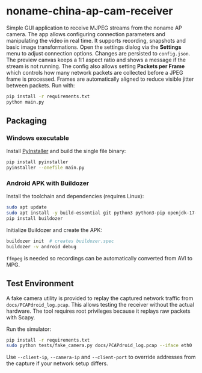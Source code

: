 # noname-china-ap-cam-receiver

Simple GUI application to receive MJPEG streams from the noname AP camera.
The app allows configuring connection parameters and manipulating the video in
real time. It supports recording, snapshots and basic image transformations.
Open the settings dialog via the **Settings** menu to adjust connection
options. Changes are persisted to `config.json`.
The preview canvas keeps a 1:1 aspect ratio and shows a message if the stream
is not running.
The config also allows setting **Packets per Frame** which controls how many
network packets are collected before a JPEG frame is processed. Frames are
automatically aligned to reduce visible jitter between packets.
Run with:
```bash
pip install -r requirements.txt
python main.py
```

## Packaging

### Windows executable
Install [PyInstaller](https://pyinstaller.org) and build the single file binary:

```bash
pip install pyinstaller
pyinstaller --onefile main.py
```

### Android APK with Buildozer
Install the toolchain and dependencies (requires Linux):

```bash
sudo apt update
sudo apt install -y build-essential git python3 python3-pip openjdk-17-jdk ffmpeg
pip install buildozer
```

Initialize Buildozer and create the APK:

```bash
buildozer init  # creates buildozer.spec
buildozer -v android debug
```

`ffmpeg` is needed so recordings can be automatically converted from AVI to MPG.

## Test Environment

A fake camera utility is provided to replay the captured network traffic from
`docs/PCAPdroid_log.pcap`. This allows testing the receiver without the actual
hardware. The tool requires root privileges because it replays raw packets with
Scapy.

Run the simulator:

```bash
pip install -r requirements.txt
sudo python tests/fake_camera.py docs/PCAPdroid_log.pcap --iface eth0
```

Use `--client-ip`, `--camera-ip` and `--client-port` to override addresses from
the capture if your network setup differs.
